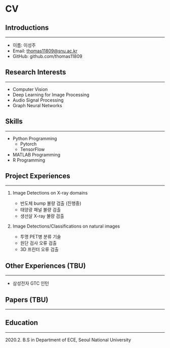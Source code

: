 <!-- Header -->

# CV

## Introductions

---

- 이름: 이성주
- Email: thomas11809@snu.ac.kr
- GitHub: github.com/thomas11809

## Research Interests

---

- Computer Vision
- Deep Learning for Image Processing
- Audio Signal Processing
- Graph Neural Networks

## Skills

---

- Python Programming
  - Pytorch
  - TensorFlow
- MATLAB Programming
- R Programming

## Project Experiences

---

1. Image Detections on X-ray domains

   - 반도체 bump 불량 검출 (진행중)
   - 태양광 패널 불량 검출
   - 생선살 X-ray 불량 검출
     <br/>

2. Image Detections/Classifications on natural images
   - 투명 PET병 분류 기술
   - 원단 검사 오류 검출
   - 3D 프린터 오류 검출

## Other Experiences (TBU)

---

- 삼성전자 GTC 인턴

## Papers (TBU)

---

## Education

---

2020.2. B.S in Department of ECE, Seoul National University

